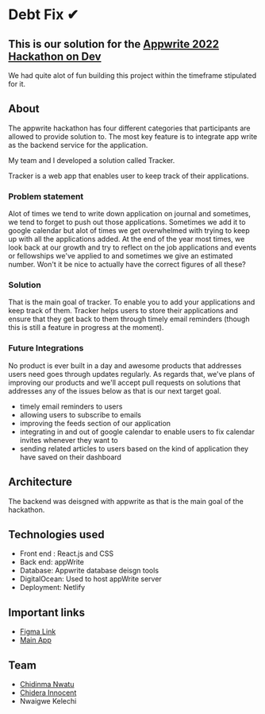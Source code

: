 # Debt Fix ✔

## This is our solution for the  [Appwrite 2022 Hackathon on Dev](https://dev.to/devteam/announcing-the-appwrite-hackathon-on-dev-1oc0)

We had quite alot of fun building this project within the timeframe stipulated for it.

## About

The appwrite hackathon has four different categories that participants are allowed to provide solution to. 
The most key feature is to integrate app write as the backend service for the application.

My team and I developed a solution called Tracker. 

Tracker is a web app that enables user to keep track of their applications. 

### Problem statement
Alot of times we tend to write down application on journal and sometimes, we tend to forget to push out those applications. Sometimes we add it to google calendar but alot of times we get overwhelmed with trying to keep up with all the applications added. At the end of the year most times, we look back at our growth and try to reflect on the job applications and events or fellowships we've applied to and sometimes we give an estimated number. Won't it be nice to actually have the correct figures of all these? 

### Solution
That is the main goal of tracker. To enable you to add your applications and keep track of them. Tracker helps users to store their applications and ensure that they get back to them through timely email reminders (though this is still a feature in progress at the moment). 

### Future Integrations
No product is ever built in a day and awesome products that addresses users need goes through updates regularly. As regards that, we've plans of improving our products and we'll accept pull requests on solutions that addresses any of the issues below as that is our next target goal.
* timely email reminders to users
* allowing users to subscribe to emails
* improving the feeds section of our application
* integrating in and out of google calendar to enable users to fix calendar invites whenever they want to
* sending related articles to users based on the kind of application they have saved on their dashboard

## Architecture
The backend was deisgned with appwrite as that is the main goal of the hackathon.



## Technologies used
* Front end : React.js and CSS
* Back end: appWrite 
* Database: Appwrite database deisgn tools
* DigitalOcean: Used to host appWrite server
* Deployment: Netlify 


## Important links
* [Figma Link](https://www.figma.com/file/U0qX0OsTmLoaPI4uwxyDe2/AppWrite-Hackathon?node-id=5%3A3)
* [Main App]()


## Team
* [Chidinma Nwatu](https://github.com/Simplystina)
* [Chidera Innocent]()
* Nwaigwe Kelechi
